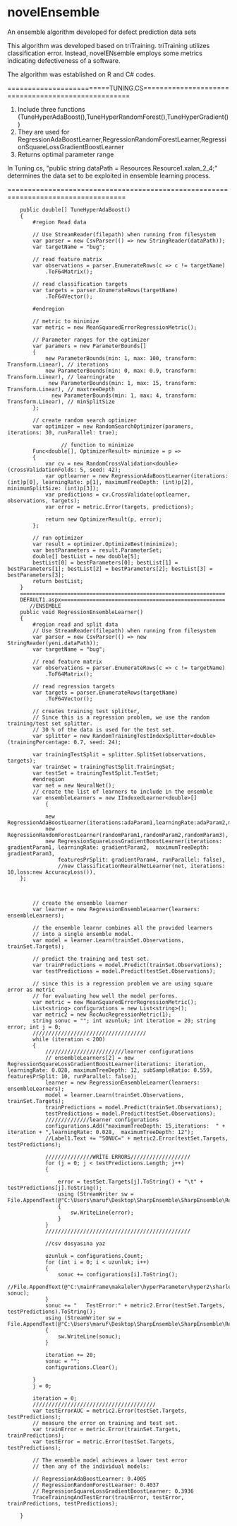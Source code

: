 # novelEnsemble
An ensemble algorithm developed for defect prediction data sets

This algorithm was developed based on triTraining. triTraining utilizes classification error.
Instead, novelENsemble employs some metrics indicating defectiveness of a software.

The algorithm was established on R and C# codes.

=========================TUNING.CS===================================================
1. Include three functions (TuneHyperAdaBoost(),TuneHyperRandomForest(),TuneHyperGradient())
2. They are used for RegressionAdaBoostLearner,RegressionRandomForestLearner,RegressionSquareLossGradientBoostLearner
3. Returns optimal parameter range

In Tuning.cs, "public string dataPath = Resources.Resource1.xalan_2_4;" determines the data set to be exploited in ensemble learning process.

===================================================================================
 
        public double[] TuneHyperAdaBoost()
        {
            #region Read data

            // Use StreamReader(filepath) when running from filesystem
            var parser = new CsvParser(() => new StringReader(dataPath));
            var targetName = "bug";

            // read feature matrix
            var observations = parser.EnumerateRows(c => c != targetName)
                .ToF64Matrix();

            // read classification targets
            var targets = parser.EnumerateRows(targetName)
                .ToF64Vector();

            #endregion

            // metric to minimize
            var metric = new MeanSquaredErrorRegressionMetric();

            // Parameter ranges for the optimizer 
            var paramers = new ParameterBounds[]
            {
                new ParameterBounds(min: 1, max: 100, transform: Transform.Linear), // iterations
                new ParameterBounds(min: 0, max: 0.9, transform: Transform.Linear), // learningrate
                 new ParameterBounds(min: 1, max: 15, transform: Transform.Linear), // maxtreeDepth
                  new ParameterBounds(min: 1, max: 4, transform: Transform.Linear), // minSplitSize
            };

            // create random search optimizer
            var optimizer = new RandomSearchOptimizer(paramers, iterations: 30, runParallel: true);

                     // function to minimize
            Func<double[], OptimizerResult> minimize = p =>
            {
                var cv = new RandomCrossValidation<double>(crossValidationFolds: 5, seed: 42);
                var optlearner = new RegressionAdaBoostLearner(iterations: (int)p[0], learningRate: p[1], maximumTreeDepth: (int)p[2], minimumSplitSize: (int)p[3]);
                var predictions = cv.CrossValidate(optlearner, observations, targets);
                var error = metric.Error(targets, predictions);

                return new OptimizerResult(p, error);
            };

            // run optimizer
            var result = optimizer.OptimizeBest(minimize);
            var bestParameters = result.ParameterSet;
            double[] bestList = new double[5];
            bestList[0] = bestParameters[0]; bestList[1] = bestParameters[1]; bestList[2] = bestParameters[2]; bestList[3] = bestParameters[3];
            return bestList;
        }
        =================================================================
        DEFAULT1.aspx====================================================
           //ENSEMBLE
        public void RegressionEnsembleLearner()
        {
            #region read and split data
            // Use StreamReader(filepath) when running from filesystem
            var parser = new CsvParser(() => new StringReader(yeni.dataPath));
            var targetName = "bug";

            // read feature matrix
            var observations = parser.EnumerateRows(c => c != targetName)
                .ToF64Matrix();

            // read regression targets
            var targets = parser.EnumerateRows(targetName)
                .ToF64Vector();

            // creates training test splitter, 
            // Since this is a regression problem, we use the random training/test set splitter.
            // 30 % of the data is used for the test set. 
            var splitter = new RandomTrainingTestIndexSplitter<double>(trainingPercentage: 0.7, seed: 24);

            var trainingTestSplit = splitter.SplitSet(observations, targets);
            var trainSet = trainingTestSplit.TrainingSet;
            var testSet = trainingTestSplit.TestSet;
            #endregion
            var net = new NeuralNet();
            // create the list of learners to include in the ensemble
            var ensembleLearners = new IIndexedLearner<double>[]
                {

                new RegressionAdaBoostLearner(iterations:adaParam1,learningRate:adaParam2,maximumTreeDepth:adaParam3,minimumSplitSize:adaParam4),
                new RegressionRandomForestLearner(randomParam1,randomParam2,randomParam3),
                new RegressionSquareLossGradientBoostLearner(iterations:  gradientParam1, learningRate: gradientParam2,  maximumTreeDepth: gradientParam3,
                    featuresPrSplit: gradientParam4, runParallel: false),
                    //new ClassificationNeuralNetLearner(net, iterations: 10,loss:new AccuracyLoss()),
        };



            // create the ensemble learner
            var learner = new RegressionEnsembleLearner(learners: ensembleLearners);

            // the ensemble learnr combines all the provided learners
            // into a single ensemble model.
            var model = learner.Learn(trainSet.Observations, trainSet.Targets);

            // predict the training and test set.
            var trainPredictions = model.Predict(trainSet.Observations);
            var testPredictions = model.Predict(testSet.Observations);

            // since this is a regression problem we are using square error as metric
            // for evaluating how well the model performs.
            var metric = new MeanSquaredErrorRegressionMetric();
            List<string> configurations = new List<string>();
            var metric2 = new RocAucRegressionMetric(1);
            string sonuc = ""; int uzunluk; int iteration = 20; string error; int j = 0;
            //////////////////////////////////// 
            while (iteration < 200)
            {
                /////////////////////////learner configurations
                // ensembleLearners[2] = new RegressionSquareLossGradientBoostLearner(iterations: iteration, learningRate: 0.028, maximumTreeDepth: 12, subSampleRatio: 0.559, featuresPrSplit: 10, runParallel: false);
                learner = new RegressionEnsembleLearner(learners: ensembleLearners);
                model = learner.Learn(trainSet.Observations, trainSet.Targets);
                trainPredictions = model.Predict(trainSet.Observations);
                testPredictions = model.Predict(testSet.Observations);
                //////////////learner configurations
                configurations.Add("maximumTreeDepth: 15,iterations:  " + iteration + ",learningRate: 0.028,  maximumTreeDepth: 12");
                //Label1.Text += "SONUC=" + metric2.Error(testSet.Targets, testPredictions);

                ///////////////WRİTE ERRORS///////////////////
                for (j = 0; j < testPredictions.Length; j++)
                {

                    error = testSet.Targets[j].ToString() + "\t" + testPredictions[j].ToString();
                    using (StreamWriter sw = File.AppendText(@"C:\Users\maruf\Desktop\SharpEnsemble\SharpEnsemble\Resources\sonucAUC.csv"))
                    {
                        sw.WriteLine(error);
                    }
                }
                //////////////////////////////////////////////

                //csv dosyasına yaz        

                uzunluk = configurations.Count;
                for (int i = 0; i < uzunluk; i++)
                {
                    sonuc += configurations[i].ToString();
                    //File.AppendText(@"C:\mainFrame\makaleler\hyperParameter\hyper2\sharlearningExample\App_GlobalResources\sonuc.csv", sonuc);
                }
                sonuc += "   TestError:" + metric2.Error(testSet.Targets, testPredictions).ToString();
                using (StreamWriter sw = File.AppendText(@"C:\Users\maruf\Desktop\SharpEnsemble\SharpEnsemble\Resources\sonucError.csv"))
                {
                    sw.WriteLine(sonuc);
                }

                iteration += 20;
                sonuc = "";
                configurations.Clear();

            }
            j = 0;

            iteration = 0;
            ///////////////////////////////////////
            var testErrorAUC = metric2.Error(testSet.Targets, testPredictions);
            // measure the error on training and test set.
            var trainError = metric.Error(trainSet.Targets, trainPredictions);
            var testError = metric.Error(testSet.Targets, testPredictions);

            // The ensemble model achieves a lower test error 
            // then any of the individual models:

            // RegressionAdaBoostLearner: 0.4005
            // RegressionRandomForestLearner: 0.4037
            // RegressionSquareLossGradientBoostLearner: 0.3936
            TraceTrainingAndTestError(trainError, testError, trainPredictions, testPredictions);

        }
